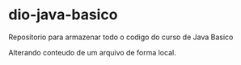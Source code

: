 # dio-java-basico
Repositorio para armazenar todo o codigo do curso de Java Basico

Alterando conteudo de um arquivo de forma local.